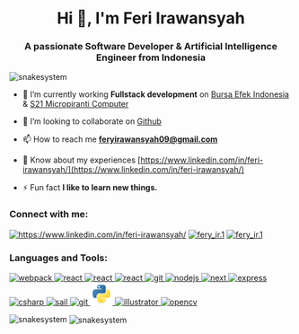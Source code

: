 <h1 align="center">Hi 👋, I'm Feri Irawansyah</h1>
<h3 align="center">A passionate Software Developer & Artificial Intelligence Engineer from Indonesia</h3>

<p align="left"> <img src="https://komarev.com/ghpvc/?username=snakesystem&label=Profile%20views&color=0e75b6&style=flat" alt="snakesystem" /> </p>

- 🔭 I’m currently working **Fullstack development** on [Bursa Efek Indonesia](https://www.idx.co.id/) & [S21 Micropiranti Computer](https://micropiranti.com/)

- 👯 I’m looking to collaborate on [Github](https://github.com/snakesystem)

- 📫 How to reach me **feryirawansyah09@gmail.com**
- 📄 Know about my experiences [https://www.linkedin.com/in/feri-irawansyah/](https://www.linkedin.com/in/feri-irawansyah/)
- ⚡ Fun fact **I like to learn new things.**
<h3 align="left">Connect with me:</h3>
<p align="left">
<a href="https://www.linkedin.com/in/feri-irawansyah/" target="_blank"><img align="center" src="https://raw.githubusercontent.com/rahuldkjain/github-profile-readme-generator/master/src/images/icons/Social/linked-in-alt.svg" alt="https://www.linkedin.com/in/feri-irawansyah/" height="30" width="40" /></a>
<a href="https://www.instagram.com/fery_ir.1/" target="_blank"><img align="center" src="https://raw.githubusercontent.com/rahuldkjain/github-profile-readme-generator/master/src/images/icons/Social/instagram.svg" alt="fery_ir.1" height="30" width="40" /></a> <a href="https://medium.com/@snakesystem" target="_blank"><img align="center" src="https://raw.githubusercontent.com/rahuldkjain/github-profile-readme-generator/master/src/images/icons/Social/medium.svg" alt="fery_ir.1" height="30" width="40" /></a>
</p>

<h3 align="left">Languages and Tools:</h3>
<p align="left"> <a href="https://webpack.js.org/" target="_blank" rel="noreferrer"> <img src="https://cdn.worldvectorlogo.com/logos/webpack.svg" alt="webpack" width="40" height="40"/> </a> </a> <a href="https://reactjs.org/" target="_blank" rel="noreferrer"> <img src="https://cdn.worldvectorlogo.com/logos/react-2.svg" alt="react" width="40" height="40"/> </a> <a href="https://tailwindcss.com/" target="_blank" rel="noreferrer"> <img src="https://cdn.worldvectorlogo.com/logos/tailwindcss.svg" alt="react" width="40" height="40"/> </a> <a href="https://redux.js.org/" target="_blank" rel="noreferrer"> <img src="https://cdn.worldvectorlogo.com/logos/redux.svg" alt="react" width="40" height="40"/> </a> 
<a href="https://sass-lang.com/" target="_blank" rel="noreferrer"> <img src="https://cdn.worldvectorlogo.com/logos/sass-1.svg" alt="git" width="40" height="40"/> </a> 
<a href="https://nodejs.org/" target="_blank" rel="noreferrer"> <img src="https://cdn.worldvectorlogo.com/logos/nodejs-icon.svg" alt="nodejs" width="40" height="40"/> </a> </a> <a href="https://nextjs.org/" target="_blank" rel="noreferrer"> <img src="https://cdn.worldvectorlogo.com/logos/nextjs-2.svg" alt="next" width="40" height="40"/> </a> <a href="https://expressjs.com/" target="_blank" rel="noreferrer"> <img src="https://www.vectorlogo.zone/logos/expressjs/expressjs-icon.svg" alt="express" width="40" height="40"/> </a> 
<a href="https://www.w3schools.com/cs/" target="_blank" rel="noreferrer"> <img src="https://cdn.worldvectorlogo.com/logos/c--4.svg" alt="csharp" width="40" height="40"/> </a><a href="https://dotnet.microsoft.com/" target="_blank" rel="noreferrer"> <img src="https://cdn.worldvectorlogo.com/logos/dot-net-core-7.svg" alt="sail" width="40" height="40"/> </a>
<a href="https://git-scm.com/" target="_blank" rel="noreferrer"> <img src="https://www.vectorlogo.zone/logos/git-scm/git-scm-icon.svg" alt="git" width="40" height="40"/> </a> 
<a href="https://www.python.org" target="_blank" rel="noreferrer"> <img src="https://raw.githubusercontent.com/devicons/devicon/master/icons/python/python-original.svg" alt="python" width="40" height="40"/> </a> <a href="https://www.tensorflow.org" target="_blank" rel="noreferrer"> <img src="https://cdn.worldvectorlogo.com/logos/tensorflow-2.svg" alt="illustrator" width="40" height="40"/> </a> <a href="https://opencv.org/" target="_blank" rel="noreferrer"> <img src="https://www.vectorlogo.zone/logos/opencv/opencv-icon.svg" alt="opencv" width="40" height="40"/> </a> </p>
<p><img align="left" src="https://github-readme-stats.vercel.app/api/top-langs?username=snakesystem&show_icons=true&locale=en&layout=compact" alt="snakesystem" /></p>
<p>&nbsp;<img align="center" src="https://github-readme-stats.vercel.app/api?username=snakesystem&show_icons=true&locale=en" alt="snakesystem" /></p>

